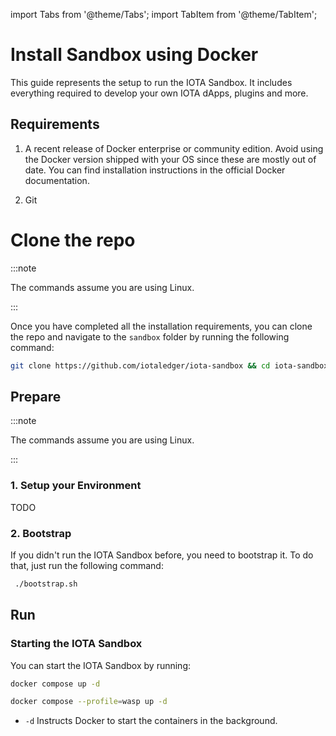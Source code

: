 import Tabs from '@theme/Tabs';
import TabItem from '@theme/TabItem';

# Install Sandbox using Docker

This guide represents the setup to run the IOTA Sandbox. It includes everything required to develop your own IOTA dApps, plugins and more.

## Requirements

1. A recent release of Docker enterprise or community edition. Avoid using the Docker version shipped with your OS since these are mostly out of date. You can find installation instructions in the official Docker documentation.

2. Git

# Clone the repo

:::note

The commands assume you are using Linux.

:::

Once you have completed all the installation requirements, you can clone the repo and navigate to the `sandbox` folder by running the following command:

```sh
git clone https://github.com/iotaledger/iota-sandbox && cd iota-sandbox/sandbox
```

## Prepare

:::note

The commands assume you are using Linux.

:::

### 1. Setup your Environment

TODO

### 2. Bootstrap

If you didn't run the IOTA Sandbox before, you need to bootstrap it. To do that, just run the following command:

```sh
 ./bootstrap.sh
```

## Run

### Starting the IOTA Sandbox

You can start the IOTA Sandbox by running:

<Tabs groupId="profile" queryString>
<TabItem value="default" label="Default">

```sh
docker compose up -d
```

</TabItem>
<TabItem value="wasp" label="Wasp">

```sh
docker compose --profile=wasp up -d
```

</TabItem>
</Tabs>

- `-d` Instructs Docker to start the containers in the background.
